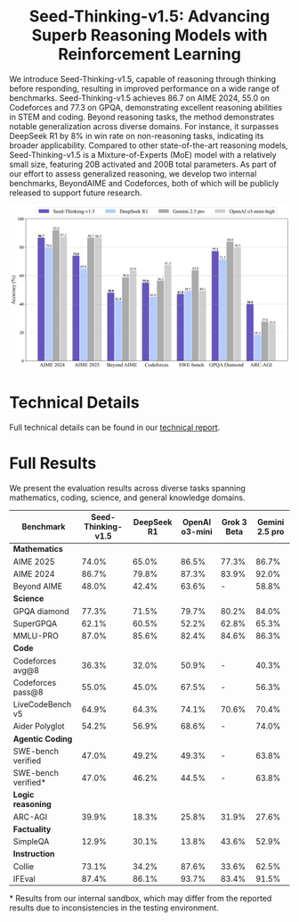 <div align='center'>
<h1>Seed-Thinking-v1.5: Advancing Superb Reasoning Models with Reinforcement Learning</h1>
<!-- TODO:  Thread,Paper,Dataset,Weights-->
<!-- [![Paper](https://img.shields.io/badge/paper-5f16a8?style=for-the-badge&logo=arxiv&logoColor=white)]() -->
<!-- [![Blog](https://img.shields.io/badge/Blog-3858bf?style=for-the-badge&logo=homepage&logoColor=white)]() -->
<!-- [![Dataset](https://img.shields.io/badge/API-4d8cd8?style=for-the-badge&logo=huggingface&logoColor=white)]() -->
<!-- [![API](https://img.shields.io/badge/API-63cad3?style=for-the-badge&logo=huggingface&logoColor=white)]() -->
<!-- [![Thread](https://img.shields.io/badge/Thread-91ded6?style=for-the-badge&logo=x&logoColor=white)]() -->
</div>

<!-- # Introduction -->

We introduce Seed-Thinking-v1.5, capable of reasoning through thinking before responding, resulting in improved performance on a wide range of benchmarks. Seed-Thinking-v1.5 achieves 86.7 on AIME 2024, 55.0 on Codeforces and 77.3 on GPQA, demonstrating excellent reasoning abilities in STEM and coding. Beyond reasoning tasks, the method demonstrates notable generalization across diverse domains. For instance, it surpasses DeepSeek R1 by 8% in win rate on non-reasoning tasks, indicating its broader applicability. Compared to other state-of-the-art reasoning models, Seed-Thinking-v1.5 is a Mixture-of-Experts (MoE) model with a relatively small size, featuring 20B activated and 200B total parameters. As part of our effort to assess generalized reasoning, we develop two internal benchmarks, BeyondAIME and Codeforces, both of which will be publicly released to support future research.

![Model Performance](images/performance.png)

# Technical Details

Full technical details can be found in our [technical report](https://github.com/ByteDance-Seed/Seed-Thinking-v1.5/blob/main/seed-thinking-v1.5.pdf).

# Full Results

We present the evaluation results across diverse tasks spanning mathematics, coding, science, and general knowledge domains.


| **Benchmark**                | **Seed-Thinking-v1.5** | **DeepSeek R1** | **OpenAI o3-mini** | **Grok 3 Beta** | **Gemini 2.5 pro** |
|------------------------------|-------------|-----------------|--------------------|-----------------|--------------------|
| **Mathematics**              |             |                 |                    |                 |                    |
| AIME 2025                    | 74.0%      | 65.0%           | 86.5%              | 77.3%          | 86.7%              |
| AIME 2024                    | 86.7%      | 79.8%           | 87.3%              | 83.9%          | 92.0%              |
| Beyond AIME                  | 48.0%      | 42.4%           | 63.6%              | -              | 58.8%              |
| **Science**                  |             |                 |                    |                 |                    |
| GPQA diamond                 | 77.3%      | 71.5%           | 79.7%              | 80.2%          | 84.0%              |
| SuperGPQA                    | 62.1%      | 60.5%           | 52.2%              | 62.8%          | 65.3%              |
| MMLU-PRO                     | 87.0%      | 85.6%           | 82.4%              | 84.6%          | 86.3%              |
| **Code**                     |             |                 |                    |                 |                    |
| Codeforces avg@8             | 36.3%      | 32.0%           | 50.9%              | -              | 40.3%              |
| Codeforces pass@8            | 55.0%      | 45.0%           | 67.5%              | -              | 56.3%              |
| LiveCodeBench v5             | 64.9%      | 64.3%           | 74.1%              | 70.6%          | 70.4%              |
| Aider Polyglot               | 54.2%      | 56.9%           | 68.6%              | -              | 74.0%              |
| **Agentic Coding**           |             |                 |                    |                 |                    |
| SWE-bench verified           | 47.0%      | 49.2%           | 49.3%              | -              | 63.8%              |
| SWE-bench verified*          | 47.0%      | 46.2%           | 44.5%              | -              | 63.8%              |
| **Logic reasoning**          |             |                 |                    |                 |                    |
| ARC-AGI                      | 39.9%      | 18.3%           | 25.8%              | 31.9%          | 27.6%              |
| **Factuality**               |             |                 |                    |                 |                    |
| SimpleQA                     | 12.9%      | 30.1%           | 13.8%              | 43.6%          | 52.9%              |
| **Instruction**              |             |                 |                    |                 |                    |
| Collie                       | 73.1%      | 34.2%           | 87.6%              | 33.6%          | 62.5%              |
| IFEval                       | 87.4%      | 86.1%           | 93.7%              | 83.4%          | 91.5%              |

\* Results from our internal sandbox, which may differ from the reported results due to inconsistencies in the testing environment.


